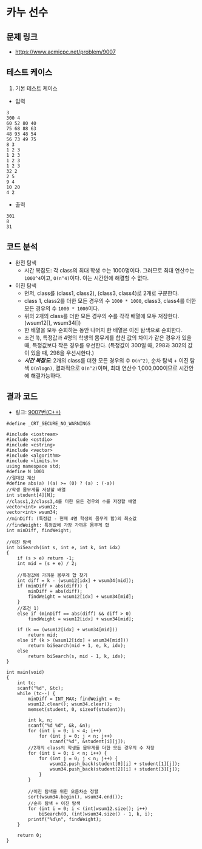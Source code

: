 # 카누 선수

## 문제 링크
- https://www.acmicpc.net/problem/9007

## 테스트 케이스
1. 기본 테스트 케이스
- 입력
```
3
300 4
60 52 80 40
75 68 88 63
48 93 48 54
56 73 49 75
8 3
1 2 3
1 2 3
1 2 3
1 2 3
32 2
2 5
9 4
10 20
4 2
```
- 출력
```
301
8
31
```

## 코드 분석
- 완전 탐색 
  - 시간 복잡도: 각 class의 최대 학생 수는 1000명이다. 그러므로 최대 연산수는 ```1000^4```이고, ```O(n^4)```이다. 이는 시간안에 해결할 수 없다.
- 이진 탐색
  - 먼저, class를 (class1, class2), (class3, class4)로 2개로 구분한다.
  - class 1, class2를 더한 모든 경우의 수 ```1000 * 1000```, class3, class4를 더한 모든 경우의 수 ```1000 * 1000```이다.
  - 위의 2개의 class를 더한 모든 경우의 수를 각각 배열에 모두 저장한다.(wsum12[], wsum34[])
  - 한 배열을 모두 순회하는 동안 나머지 한 배열은 이진 탐색으로 순회한다.
  - 조건 1), 특정값과 4명의 학생의 몸무게를 합친 값의 차이가 같은 경우가 있을 때, 특정값보다 작은 경우를 우선한다. (특정값이 300일 때, 298과 302의
  값이 있을 때, 298을 우선시한다.)
  - ___시간 복잡도___: 2개의 class를 더한 모든 경우의 수 ```O(n^2)```, 순차 탐색 + 이진 탐색 ```O(nlogn)```, 결과적으로 ```O(n^2)```이며, 
  최대 연산수 1,000,000이므로 시간안에 해결가능하다.

## 결과 코드
- 링크: [9007번(C++)](https://github.com/CODEMCD/Algorithm/blob/master/Baekjoon/9007.cpp)
```
#define _CRT_SECURE_NO_WARNINGS

#include <iostream>
#include <cstdio>
#include <cstring>
#include <vector>
#include <algorithm>
#include <limits.h>
using namespace std;
#define N 1001
//절대값 계산
#define abs(a) ((a) >= (0) ? (a) : (-a))
//학생 몸무게를 저장할 배열
int student[4][N];
//class1,2/class3,4를 더한 모든 경우의 수를 저장할 배열
vector<int> wsum12;
vector<int> wsum34;
//minDiff: (특정값 - 현재 4명 학생의 몸무게 합)의 최소값
//findWeight: 특정값에 가장 가까운 몸무게 합
int minDiff, findWeight;

//이진 탐색
int biSearch(int s, int e, int k, int idx)
{
	if (s > e) return -1;
	int mid = (s + e) / 2;

	//특정값에 가까운 몸무게 합 찾기
	int diff = k - (wsum12[idx] + wsum34[mid]);
	if (minDiff > abs(diff)) {
		minDiff = abs(diff);
		findWeight = wsum12[idx] + wsum34[mid];
	}
	//조건 1)
	else if (minDiff == abs(diff) && diff > 0)
		findWeight = wsum12[idx] + wsum34[mid];

	if (k == (wsum12[idx] + wsum34[mid]))
		return mid;
	else if (k > (wsum12[idx] + wsum34[mid]))
		return biSearch(mid + 1, e, k, idx);
	else
		return biSearch(s, mid - 1, k, idx);
}

int main(void)
{
	int tc;
	scanf("%d", &tc);
	while (tc--) {
		minDiff = INT_MAX; findWeight = 0;
		wsum12.clear(); wsum34.clear();
		memset(student, 0, sizeof(student));

		int k, n;
		scanf("%d %d", &k, &n);
		for (int i = 0; i < 4; i++)
			for (int j = 0; j < n; j++)
				scanf("%d", &student[i][j]);
		//2개의 class의 학생들 몸무게를 더한 모든 경우의 수 저장
		for (int i = 0; i < n; i++) {
			for (int j = 0; j < n; j++) {
				wsum12.push_back(student[0][i] + student[1][j]);
				wsum34.push_back(student[2][i] + student[3][j]);
			}
		}

		//이진 탐색을 위한 오름차순 정렬
		sort(wsum34.begin(), wsum34.end());
		//순차 탐색 + 이진 탐색
		for (int i = 0; i < (int)wsum12.size(); i++)
			biSearch(0, (int)wsum34.size() - 1, k, i);
		printf("%d\n", findWeight);
	}

	return 0;
}
```
